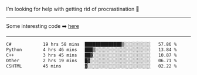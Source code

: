 I’m looking for help with getting rid of procrastination 🤔

-----

Some interesting code :arrow_right: [here](https://github.com/zhen8838/playground)

-----

<!--START_SECTION:waka-->

```txt
C#            19 hrs 58 mins  ██████████████▒░░░░░░░░░░   57.86 %
Python        4 hrs 46 mins   ███▒░░░░░░░░░░░░░░░░░░░░░   13.84 %
C++           3 hrs 45 mins   ██▓░░░░░░░░░░░░░░░░░░░░░░   10.87 %
Other         2 hrs 19 mins   █▓░░░░░░░░░░░░░░░░░░░░░░░   06.71 %
CSHTML        45 mins         ▓░░░░░░░░░░░░░░░░░░░░░░░░   02.22 %
```

<!--END_SECTION:waka-->

<!--
**zhen8838/zhen8838** is a ✨ _special_ ✨ repository because its `README.md` (this file) appears on your GitHub profile.

Here are some ideas to get you started:

- 🔭 I’m currently working on ...
- 🌱 I’m currently learning ...
- 👯 I’m looking to collaborate on ...
 ...
- 💬 Ask me about ...
- 📫 How to reach me: ...
- 😄 Pronouns: ...
- ⚡ Fun fact: ...
-->
